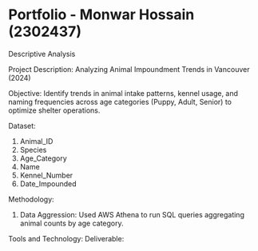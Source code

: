 # Portfolio - Monwar Hossain (2302437)

Descriptive Analysis

Project Description: Analyzing Animal Impoundment Trends in Vancouver (2024)

Objective: Identify trends in animal intake patterns, kennel usage, and naming frequencies across age categories (Puppy, Adult, Senior) to optimize shelter operations.

Dataset: 
  1. Animal_ID
  2. Species
  3. Age_Category
  4. Name
  5. Kennel_Number
  6. Date_Impounded
     
Methodology: 
  1. Data Aggression: Used AWS Athena to run SQL queries aggregating animal counts by age category.

     

Tools and Technology: 
Deliverable: 
